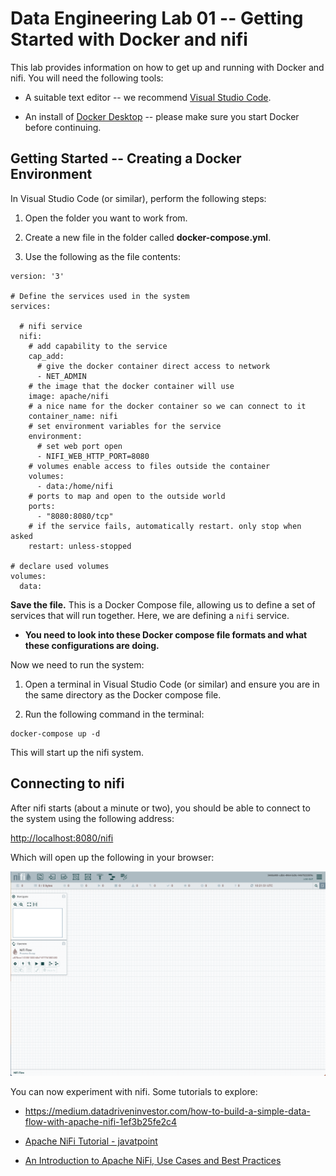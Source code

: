 # Data Engineering Lab 01 -- Getting Started with Docker and nifi

<script src="https://cdn.jsdelivr.net/npm/code-line"></script>

<script>CodeLine.initOnPageLoad({toggleBtn: {show: false}, copyBtn: {show: false}})</script>

<script src="/module-content/script/links.js"></script>

<link rel="stylesheet" href="/module-content/css/block.css">

This lab provides information on how to get up and running with Docker and nifi. You will need the following tools:

- A suitable text editor -- we recommend [Visual Studio Code](https://code.visualstudio.com).

- An install of [Docker Desktop](https://www.docker.com/products/docker-desktop/) -- please make sure you start Docker before continuing.

## Getting Started -- Creating a Docker Environment

In Visual Studio Code (or similar), perform the following steps:

1. Open the folder you want to work from.

2. Create a new file in the folder called **docker-compose.yml**.

3. Use the following as the file contents:

```docker
version: '3'

# Define the services used in the system
services:

  # nifi service
  nifi:
    # add capability to the service
    cap_add:
      # give the docker container direct access to network
      - NET_ADMIN
    # the image that the docker container will use
    image: apache/nifi
    # a nice name for the docker container so we can connect to it
    container_name: nifi
    # set environment variables for the service
    environment:
      # set web port open
      - NIFI_WEB_HTTP_PORT=8080
    # volumes enable access to files outside the container
    volumes:
      - data:/home/nifi
    # ports to map and open to the outside world
    ports:
      - "8080:8080/tcp"
    # if the service fails, automatically restart. only stop when asked
    restart: unless-stopped

# declare used volumes
volumes:
  data:
```

**Save the file.** This is a Docker Compose file, allowing us to define a set of services that will run together. Here, we are defining a `nifi` service.

- **You need to look into these Docker compose file formats and what these configurations are doing.**

Now we need to run the system:

1. Open a terminal in Visual Studio Code (or similar) and ensure you are in the same directory as the Docker compose file.

2. Run the following command in the terminal:

```shell
docker-compose up -d
```

This will start up the nifi system.

## Connecting to nifi

After nifi starts (about a minute or two), you should be able to connect to the system using the following address:

[http://localhost:8080/nifi](http://localhost:8080/nifi)

Which will open up the following in your browser:

![](../../assets/2023-01-12-10-22-09-image.png)

You can now experiment with nifi. Some tutorials to explore:

- https://medium.datadriveninvestor.com/how-to-build-a-simple-data-flow-with-apache-nifi-1ef3b25fe2c4

- [Apache NiFi Tutorial - javatpoint](https://www.javatpoint.com/apache-nifi#buildflow)

- [An Introduction to Apache NiFi, Use Cases and Best Practices](https://capgemini.github.io/development/introduction-nifi-best-practices/)
